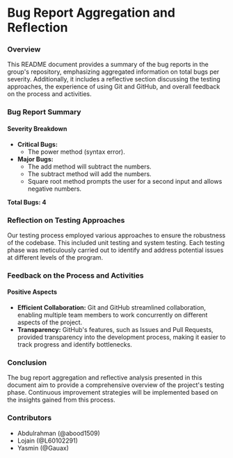 # Bug Report Aggregation and Reflection

### Overview

This README document provides a summary of the bug reports in the group's repository, emphasizing aggregated information on total bugs per severity. Additionally, it includes a reflective section discussing the testing approaches, the experience of using Git and GitHub, and overall feedback on the process and activities.

### Bug Report Summary

#### Severity Breakdown

- **Critical Bugs:**
    - The power method (syntax error). 
- **Major Bugs:**
    - The add method will subtract the numbers.
    - The subtract method will add the numbers.
    - Square root method prompts the user for a second input and allows negative numbers.
      
**Total Bugs: 4**

### Reflection on Testing Approaches

Our testing process employed various approaches to ensure the robustness of the codebase. This included unit testing and system testing. Each testing phase was meticulously carried out to identify and address potential issues at different levels of the program.

### Feedback on the Process and Activities

#### Positive Aspects

- **Efficient Collaboration:** Git and GitHub streamlined collaboration, enabling multiple team members to work concurrently on different aspects of the project.
- **Transparency:** GitHub's features, such as Issues and Pull Requests, provided transparency into the development process, making it easier to track progress and identify bottlenecks.

### Conclusion

The bug report aggregation and reflective analysis presented in this document aim to provide a comprehensive overview of the project's testing phase. Continuous improvement strategies will be implemented based on the insights gained from this process.

### Contributors
- Abdulrahman (@abood1509)
- Lojain (@L60102291)
- Yasmin (@Gauax)
